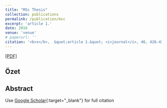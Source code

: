 ```yaml
---
title: "MSc Thesis"
collection: publications
permalink: /publication/msc
excerpt: 'article 1.'
date: 2016
venue: 'venue'
# paperurl: ''
citation: '<b>x</b>,  &quot;article 1.&quot; <i>journal</i>, 46, 426-434, (2013).'
---
```

[[PDF]](https://tez.yok.gov.tr/UlusalTezMerkezi/SearchTezWS?key=cbOXH84ZayrLjc0tI-QXKmM_as-TrEzKFuAk2Rm7khvqeQ1XwUE31O14GGYp_zc4)

## Özet

## Abstract



Use [Google Scholar](https://scholar.google.com/scholar?){:target="_blank"} for full citation
